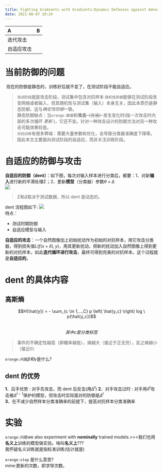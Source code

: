 ```yaml
---
title: Fighting Gradients with Gradients:Dynamic Defenses against Adversarial Attacks
date: 2021-06-07 19:24
---
```

| A | B |
:--- | :--- 
迭代攻击 | 
自适应攻击 | 

# 当前防御的问题
 现在的防御是静态的，训练好后就不变了，在测试阶段不能自适应。  
> `测试阶段`就是攻击阶段，测试集中包含对抗样本
`随机性防御`能够在测试阶段改变网络或者输入，但其随机性与测试集（输入）本身无关，因此本质仍是静态防御，这与*确定性防御*一致。   
静态防御缺点：当`orange:数据`和**攻击**~~（方法）~~发生变化时(指一次攻击时内部的多次循环 *更新* )，它还不变。针对一种攻击设计的防御方法对另一种攻击可能效果较差。  
`对抗训练`有很多弊端：需要大量参数和优化，会导致分类器准确度下降等。因此本文主要面向测试阶段的自适应，而非关注训练阶段。  

# 自适应的防御与攻击  
**自适应的防御（dent）**：如下图，每次对输入样本进行分类后，都要：1、对新**输入**进行新的平滑处理$\Sigma$；2、更新**模型**（分类器）参数$\theta + \Delta$    
![](./_image/2021-06-08/2021-06-08-20-04-00@2x.png)  

> $\Sigma$和$\Delta$取决于测试数据，所以 dent 是动态的。  

dent 流程图如下:
![](./_image/2021-06-08/2021-06-08-19-49-26@2x.png)    
特点：
- 测试时期防御
- 自适应模型与输入

**自适应的攻击**：一个自然图像加上初始扰动作为初始的对抗样本，用它攻击分类器，得到损失值$L(f(x + \delta),y)$，用其更新扰动，把新的扰动加入自然图像上得到更新的对抗样本，如此**迭代循环进行攻击**，最终可得到完美的对抗样本。这个过程就是**自适应的**。  
# dent 的具体内容
## 高斯熵
$$H(\hat{y}) = - \sum_{c \in 1,...,C} p \left( \hat{y_c} \right) log \ p(\hat{y_c})$$  
$$其中 c 是分类标签$$   

> 事件的不确定性越高（即概率越低），熵越大（接近于正无穷），反之熵越小（接近0）

`orange:问题`$\beta 和\gamma$是什么?  

## dent 的优势
**1**、后手优势 : 对手先攻击，而 dent 后反击(用$\Delta^t$)
**2**、对手攻击过时 : 对手用$\delta^t$攻击被$\Delta^{t-1}$保护的模型，但攻击时实际面对的防御是$\Delta^{t}$  
**3**、在不减少自然样本分类准确率的前提下，提高对抗样本分类准确率
# 实验
`orange:问题`we also experiment with **nominally** trained models.>>>我们也用**名义上**训练的模型做实验。啥叫**名义上**???  
我怀疑名义训练就是指标准训练(估计就是)   

`orange:step` 是什么意思?   
mine:更新的次数，即求导次数。  

